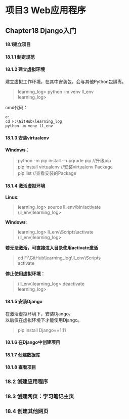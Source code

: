 # 项目3 Web应用程序
## Chapter18 Django入门
#### 18.1建立项目
#### 18.1.1 制定规范
#### 18.1.2 建立虚拟环境
建立虚拟工作环境，在其中安装包，会与其他Python包隔离。
> learning_log> python -m venv ll_env  
> learning_log>  

cmd代码：
```
e:
cd F:\GitHub\learning_log
python -m vene ll_env
```
#### 18.1.3 安装virtualenv
__Windows__：  
> python -m pip install --upgrade pip       //升级pip  
> pip install virtualenv        //安装virtualenv Package  
> pip list                      //查看安装的Package  

#### 18.1.4 激活虚拟环境
__Linux__:  
> learning_log> source ll_env/bin/activate  
> (ll_env)learning_log>  

__Windows__:  
> learning_log> ll_env\Scripts\activate  
> (ll_env)learning_log>  

__若无法激活，可直接进入目录使用activate激活__  
> cd F:\GitHub\learning_log\ll_env\Scripts  
> activate  
 
__停止使用虚拟环境__：
> (ll_env)learning_log> deactivate  
> learning_log>  

#### 18.1.5 安装Django
在激活虚拟环境下，安装Django。  
以后仅在虚拟环境下才能使用Django。  
> pip install Django==1.11  

#### 18.1.6 在Django中创建项目
#### 18.1.7 创建数据库
#### 18.1.8 查看项目

### 18.2 创建应用程序

### 18.3 创建网页：学习笔记主页

### 18.4 创建其他网页
